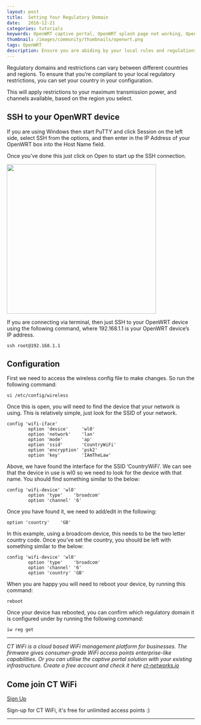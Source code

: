```yaml
---
layout: post
title:  Setting Your Regulatory Domain
date:   2016-12-21
categories: tutorials
keywords: OpenWRT captive portal, OpenWRT splash page not working, OpenWRT splash page template, OpenWRT splash page free, OpenWRT splash page html, OpenWRT splash page hosting, OpenMesh captive portal, OpenMesh splash page not working, OpenMesh splash page template, OpenMesh splash page free, OpenMesh splash page html, OpenMesh splash page hosting, DD-WRT, OpenWRT Routing
thumbnail: /images/community/thumbnails/openwrt.png
tags: OpenWRT
description: Ensure you are abiding by your local rules and regulations by assigning your correct domain.
---
```


Regulatory domains and restrictions can vary between different countries and regions. To ensure that you’re compliant to your local regulatory restrictions, you can set your country in your configuration.

This will apply restrictions to your maximum transmission power, and channels available, based on the region you select.

## SSH to your OpenWRT device

If you are using Windows then start PuTTY and click Session on the left side, select SSH from the options, and then enter in the IP Address of your OpenWRT box into the Host Name field.

Once you’ve done this just click on Open to start up the SSH connection.

<div class="mdl-typography--text-center">
  <img src="/images/community/tutorials/openwrt/puttyconfig.png" width="400px">
</div>

If you are connecting via terminal, then just SSH to your OpenWRT device using the following command, where 192.168.1.1 is your OpenWRT device’s IP address.

    ssh root@192.168.1.1

## Configuration

First we need to access the wireless config file to make changes. So run the following command:

    vi /etc/config/wireless

Once this is open, you will need to find the device that your network is using. This is relatively simple, just look for the SSID of your network.

    config 'wifi-iface'
            option 'device'     'wl0'
            option 'network'    'lan'
            option 'mode'       'ap'
            option 'ssid'       'CountryWiFi'
            option 'encryption' 'psk2'
            option 'key'        'IAmTheLaw'

Above, we have found the interface for the SSID ‘CountryWiFi’. We can see that the device in use is wl0 so we need to look for the device with that name. You should find something similar to the below:

    config 'wifi-device' 'wl0'
            option 'type'    'broadcom'
            option 'channel' '6'

Once you have found it, we need to add/edit in the following:

    option 'country'    'GB'

In this example, using a broadcom device, this needs to be the two letter country code.
Once you’ve set the country, you should be left with something similar to the below:

    config 'wifi-device' 'wl0'
            option 'type'    'broadcom'
            option 'channel' '6'
            option 'country' 'GB'

When you are happy you will need to reboot your device, by running this command:

    reboot

Once your device has rebooted, you can confirm which regulatory domain it is configured under by running the following command:

    iw reg get

<hr>

*CT WiFi is a cloud based WiFi management platform for businesses. The firmware gives consumer-grade WiFi access points enterprise-like capabilities. Or you can utilise the captive portal solution with your existing infrastructure. Create a free account and check it here <a href="https://ct-networks.io">ct-networks.io</a>*


<div class="mdl-typography--text-center">

<h2>Come join CT WiFi</h2>

<a href="/sign-up" class="button success dst">Sign Up</a><br>

<p>Sign-up for CT WiFi, it's free for unlimited access points :)</p>

<hr>

</div>
